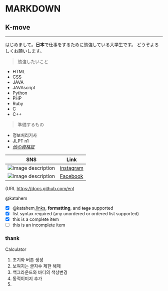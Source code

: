 # MARKDOWN 
## K-move
---
はじめまして。**日本**で仕事をするために勉強している大学生です。
どうぞよろしくお願いします。

>勉強したいこと
* HTML
* CSS
* JAVA
* JAVAscript
* Python
* PHP
* Ruby
* C
* C++

>準備するもの
* 정보처리기사
* JLPT n1
* [*他の資格証*](https://lifebase.kr/011-certi-com-it/)


|SNS|Link|
|--|--|
![image description](https://user-images.githubusercontent.com/109051942/180656989-0a2f4939-a3c9-4ed6-bc6c-f2011ed1a1ea.png)|[instagram](https://www.instagram.com/huuuneeess/?hl=af)
![image description](https://user-images.githubusercontent.com/109051942/180656992-a25d7701-c679-4d4d-aa2c-b69b4679f662.jpg) |[Facebook](https://www.facebook.com/profile.php?id=100006035464313)

(URL https://docs.github.com/en)

@katahem
- [x] @katahem,[links](https://katahem.github.io/canades17/), **formatting**, and <del>tags</del> supported
- [x] list syntax required (any unordered or ordered list supported)
- [x] this is a complete item
- [ ] this is an incomplete item

### thank

Calculator 
1. 초기화 버튼 생성
2. 보여지는 글자수 제한 해제
3. 백그라운드와 바디의 색상변경
4. 동적이미지 추가
5. 
